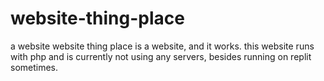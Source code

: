 # website-thing-place
a website
website thing place is a website, and it works. this website runs with php and is currently not using any servers, besides running on replit sometimes.

